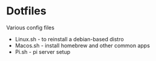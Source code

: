 # Dotfiles
Various config files

- Linux.sh - to reinstall a debian-based distro
- Macos.sh - install homebrew and other common apps
- Pi.sh - pi server setup



